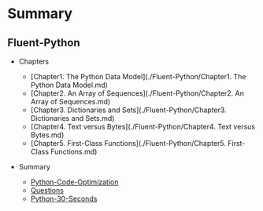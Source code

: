 # Summary



## Fluent-Python

* Chapters
  * [Chapter1. The Python Data Model](./Fluent-Python/Chapter1. The Python Data Model.md)
  * [Chapter2. An Array of Sequences](./Fluent-Python/Chapter2. An Array of Sequences.md)
  * [Chapter3. Dictionaries and Sets](./Fluent-Python/Chapter3. Dictionaries and Sets.md)
  * [Chapter4. Text versus Bytes](./Fluent-Python/Chapter4. Text versus Bytes.md)
  * [Chapter5. First-Class Functions](./Fluent-Python/Chapter5. First-Class Functions.md)

* Summary
  * [Python-Code-Optimization](./Fluent-Python/Python-Code-Optimization.md)
  * [Questions](./Fluent-Python/Questions.md)
  * [Python-30-Seconds](./Fluent-Python/Python-30-Seconds.md)


